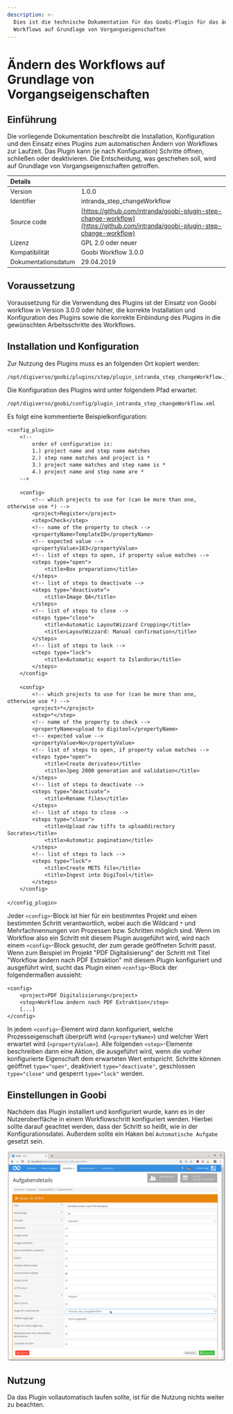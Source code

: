 ```yaml
---
description: >-
  Dies ist die technische Dokumentation für das Goobi-Plugin für das ändern des
  Workflows auf Grundlage von Vorgangseigenschaften
---
```


# Ändern des Workflows auf Grundlage von Vorgangseigenschaften

## Einführung

Die vorliegende Dokumentation beschreibt die Installation, Konfiguration und den Einsatz eines Plugins zum automatischen Ändern von Workflows zur Laufzeit. Das Plugin kann \(je nach Konfiguration\) Schritte öffnen, schließen oder deaktivieren. Die Entscheidung, was geschehen soll, wird auf Grundlage von Vorgangseigenschaften getroffen.

| Details |  |
| :--- | :--- |
| Version | 1.0.0 |
| Identifier | intranda\_step\_changeWorkflow |
| Source code | [https://github.com/intranda/goobi-plugin-step-change-workflow](https://github.com/intranda/goobi-plugin-step-change-workflow) |
| Lizenz | GPL 2.0 oder neuer |
| Kompatibilität | Goobi Workflow 3.0.0 |
| Dokumentationsdatum | 29.04.2019 |

## Voraussetzung

Voraussetzung für die Verwendung des Plugins ist der Einsatz von Goobi workflow in Version 3.0.0 oder höher, die korrekte Installation und Konfiguration des Plugins sowie die korrekte Einbindung des Plugins in die gewünschten Arbeitsschritte des Workflows.

## Installation und Konfiguration

Zur Nutzung des Plugins muss es an folgenden Ort kopiert werden:

```text
/opt/digiverso/goobi/plugins/step/plugin_intranda_step_changeWorkflow.jar
```

Die Konfiguration des Plugins wird unter folgendem Pfad erwartet:

```text
/opt/digiverso/goobi/config/plugin_intranda_step_changeWorkflow.xml
```

Es folgt eine kommentierte Beispielkonfiguration:

```markup
<config_plugin>
    <!--
        order of configuration is:
        1.) project name and step name matches
        2.) step name matches and project is *
        3.) project name matches and step name is *
        4.) project name and step name are *
    -->

    <config>
        <!-- which projects to use for (can be more than one, otherwise use *) -->
        <project>Register</project>
        <step>Check</step>
        <!-- name of the property to check -->
        <propertyName>TemplateID</propertyName>
        <!-- expected value -->
        <propertyValue>183</propertyValue>
        <!-- list of steps to open, if property value matches -->
        <steps type="open">
            <title>Box preparation</title>
        </steps>
        <!-- list of steps to deactivate -->
        <steps type="deactivate">
            <title>Image QA</title>
        </steps>
        <!-- list of steps to close -->
        <steps type="close">
            <title>Automatic LayoutWizzard Cropping</title>
            <title>LayoutWizzard: Manual confirmation</title>
        </steps>
        <!-- list of steps to lock -->
        <steps type="lock">
            <title>Automatic export to Islandora</title>
        </steps>
    </config>

    <config>
        <!-- which projects to use for (can be more than one, otherwise use *) -->
        <project>*</project>
        <step>*</step>
        <!-- name of the property to check -->
        <propertyName>upload to digitool</propertyName>
        <!-- expected value -->
        <propertyValue>No</propertyValue>
        <!-- list of steps to open, if property value matches -->
        <steps type="open">
            <title>Create derivates</title>
            <title>Jpeg 2000 generation and validation</title>
        </steps>
        <!-- list of steps to deactivate -->
        <steps type="deactivate">
            <title>Rename files</title>
        </steps>
        <!-- list of steps to close -->
        <steps type="close">
            <title>Upload raw tiffs to uploaddirectory Socrates</title>
            <title>Automatic pagination</title>
        </steps>
        <!-- list of steps to lock -->
        <steps type="lock">
            <title>Create METS file</title>
            <title>Ingest into DigiTool</title>
        </steps>
    </config>

</config_plugin>
```

Jeder `<config>`-Block ist hier für ein bestimmtes Projekt und einen bestimmten Schritt verantwortlich, wobei auch die Wildcard `*` und Mehrfachnennungen von Prozessen bzw. Schritten möglich sind. Wenn im Workflow also ein Schritt mit diesem Plugin ausgeführt wird, wird nach einem `<config>`-Block gesucht, der zum gerade geöffneten Schritt passt. Wenn zum Beispiel im Projekt "PDF Digitalisierung" der Schritt mit Titel "Workflow ändern nach PDF Extraktion" mit diesem Plugin konfiguriert und ausgeführt wird, sucht das Plugin einen `<config>`-Block der folgendermaßen aussieht:

```markup
<config>
    <project>PDF Digitalisierung</project>
    <step>Workflow ändern nach PDF Extraktion</step>
    [...]
</config>
```

In jedem `<config>`-Element wird dann konfiguriert, welche Prozesseigenschaft überprüft wird \(`<propertyName>`\) und welcher Wert erwartet wird \(`<propertyValue>`\). Alle folgenden `<step>`-Elemente beschreiben dann eine Aktion, die ausgeführt wird, wenn die vorher konfigurierte Eigenschaft dem erwarteten Wert entspricht. Schritte können geöffnet `type="open"`, deaktiviert `type="deactivate"`, geschlossen `type="close"` und gesperrt `type="lock"` werden.

## Einstellungen in Goobi

Nachdem das Plugin installiert und konfiguriert wurde, kann es in der Nutzeroberfläche in einem Workflowschritt konfiguriert werden. Hierbei sollte darauf geachtet werden, dass der Schritt so heißt, wie in der Konfigurationsdatei. Außerdem sollte ein Haken bei `Automatische Aufgabe` gesetzt sein.

![Konfiguration des Workflowschritts](../.gitbook/assets/changeworkflow_step.png)

## Nutzung

Da das Plugin vollautomatisch laufen sollte, ist für die Nutzung nichts weiter zu beachten.

